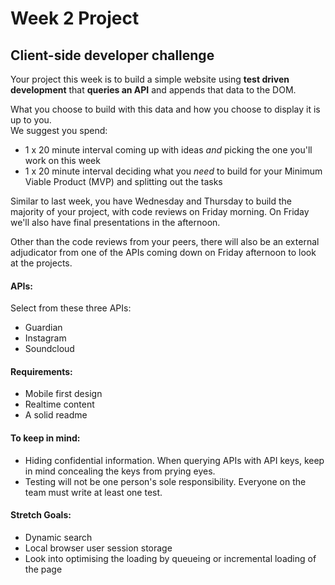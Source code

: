 # Week 2 Project

## Client-side developer challenge

Your project this week is to build a simple website using **test driven development** that **queries an API** and appends that data to the DOM.

What you choose to build with this data and how you choose to display it is up to you.   
We suggest you spend:
+ 1 x 20 minute interval coming up with ideas _and_ picking the one you'll work on this week
+ 1 x 20 minute interval deciding what you _need_ to build for your Minimum Viable Product (MVP) and splitting out the tasks 

Similar to last week, you have Wednesday and Thursday to build the majority of your project, with code reviews on Friday morning.
On Friday we'll also have final presentations in the afternoon.

Other than the code reviews from your peers, there will also be an external adjudicator from one of the APIs coming down on Friday afternoon to look at the projects.


#### APIs:
Select from these three APIs:
* Guardian
* Instagram
* Soundcloud

#### Requirements:
+ Mobile first design
+ Realtime content
+ A solid readme 

#### To keep in mind:
* Hiding confidential information. When querying APIs with API keys, keep in mind concealing the keys from prying eyes.
* Testing will not be one person's sole responsibility. Everyone on the team must write at least one test. 

#### Stretch Goals:
* Dynamic search
* Local browser user session storage
* Look into optimising the loading by queueing or incremental loading of the page